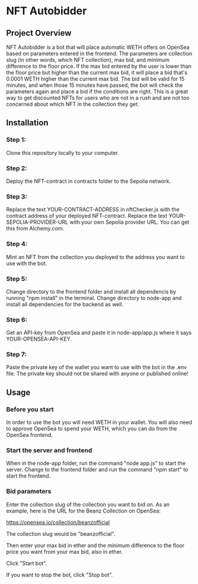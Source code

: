# NFT Autobidder

## Project Overview

NFT Autobidder is a bot that will place automatic WETH offers on OpenSea based on parameters entered in the frontend. The parameters are collection slug (in other words, which NFT collection), max bid, and minimum difference to the floor price. If the max bid entered by the user is lower than the floor price but higher than the current max bid, it will place a bid that's 0.0001 WETH higher than the current max bid. The bid will be valid for 15 minutes, and when those 15 minutes have passed, the bot will check the parameters again and place a bid if the conditions are right. This is a great way to get discounted NFTs for users who are not in a rush and are not too concerned about which NFT in the collection they get.

## Installation

### Step 1:
Clone this repository locally to your computer.

### Step 2:
Deploy the NFT-contract in contracts folder to the Sepolia network.

### Step 3:
Replace the text YOUR-CONTRACT-ADDRESS in nftChecker.js with the contract address of your deployed NFT-contract. Replace the text YOUR-SEPOLIA-PROVIDER-URL with your own Sepolia provider URL. You can get this from Alchemy.com.

### Step 4:
Mint an NFT from the collection you deployed to the address you want to use with the bot.

### Step 5:
Change directory to the frontend folder and install all dependencis by running "npm install" in the terminal. Change directory to node-app and install all dependencies for the backend as well.

### Step 6:
Get an API-key from OpenSea and paste it in node-app/app.js where it says YOUR-OPENSEA-API-KEY.

### Step 7:
Paste the private key of the wallet you want to use with the bot in the .env file. The private key should not be shared with anyone or published online!

## Usage

### Before you start
In order to use the bot you will need WETH in your wallet. You will also need to approve OpenSea to spend your WETH, which you can do from the OpenSea frontend.

### Start the server and frontend
When in the node-app folder, run the command "node app.js" to start the server. Change to the frontend folder and run the command "npm start" to start the frontend.

### Bid parameters
Enter the collection slug of the collection you want to bid on. As an example, here is the URL for the Beanz Collection on OpenSea:

https://opensea.io/collection/beanzofficial

The collection slug would be "beanzofficial".

Then enter your max bid in ether and the minimum difference to the floor price you want from your max bid, also in ether.

Click "Start bot".

If you want to stop the bot, click "Stop bot".
